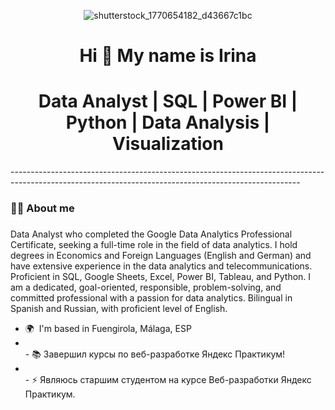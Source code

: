 
<p align="center">
 <img src="https://github.com/user-attachments/assets/3b7928de-45dc-4682-b3b1-db8becb59991)/>
</p>

![shutterstock_1770654182_d43667c1bc](https://github.com/user-attachments/assets/3b7928de-45dc-4682-b3b1-db8becb59991)


<h1 align="center">Hi 👋 My name is Irina</h1>


<h1 align="center">Data Analyst | SQL | Power BI | Python | Data Analysis | Visualization</h1>
------------------------------------------------------------------------------------------------------------------------------------------------------

###

<h3 align="left">👩‍💻  About me</h3>

###
Data Analyst who completed the Google Data Analytics Professional Certificate, seeking a full-time role in the field of data analytics. I hold degrees in Economics and Foreign Languages (English and German) and have extensive experience in the data analytics and telecommunications. Proficient in SQL, Google Sheets, Excel, Power BI, Tableau, and Python. I am a dedicated, goal-oriented, responsible, problem-solving, and committed professional with a passion for data analytics. Bilingual in Spanish and Russian, with proficient level of English.

*   🌍  I'm based in Fuengirola, Málaga, ESP
*   <br>- 📚 Завершил курсы по веб-разработке Яндекс Практикум!
*   <br>- ⚡ Являюсь старшим студентом на курсе Веб-разработки Яндекс Практикум.</p>
